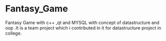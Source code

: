 # Fantasy_Game
Fantasy Game with c++ ,qt and MYSQL with concept of datastructure and oop .It is a team project which i contributed in it for datastructure project in college.
